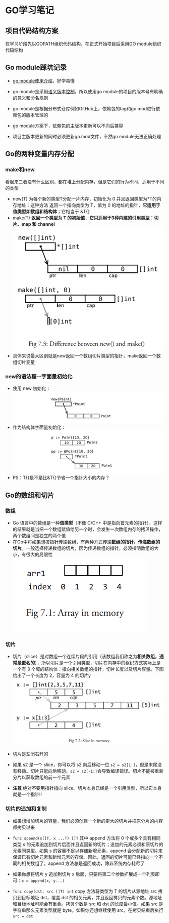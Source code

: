 # GO学习笔记


## 项目代码结构方案
在学习阶段先以GOPATH组织代码结构，在正式开始项目后采用GO module组织代码结构


## Go module踩坑记录
- [go module使用介绍](https://roberto.selbach.ca/intro-to-go-modules/)，好学易懂

- go module是采用[语义版本控制](https://gist.github.com/5d/5252217)，所以使用go module的项目的版本号有明确的意义和命名规则

- go module是根据分布式仓库例如GitHub上，依赖包的tag和go.mod进行依赖包的版本管理的

- go module方案下，依赖包的主版本更新可以不向后兼容

- 项目主版本更新的同时必须更新go.mod文件，不然go module无法正确处理

## Go的两种变量内存分配
### make和new
看起来二者没有什么区别，都在堆上分配内存，但是它们的行为不同，适用于不同的类型

- new(T) 为每个新的类型T分配一片内存，初始化为 0 并且返回类型为*T的内存地址：这种方法 返回一个指向类型为 T，值为 0 的地址的指针，**它适用于值类型如数组和结构体**；它相当于 &T{}
- make(T) **返回一个类型为 T 的初始值**，**它只适用于3种内建的引用类型：切片、map 和 channel**
![](https://raw.githubusercontent.com/Unknwon/the-way-to-go_ZH_CN/master/images/7.3_fig7.3.png)
- 具体来说最大区别就是new返回一个数组切片类型的指针，make返回一个数组切片变量

### new的语法糖--字面量初始化 
- 使用 new 初始化：
   ![](https://raw.githubusercontent.com/Unknwon/the-way-to-go_ZH_CN/master/eBook/images/10.1_fig10.1-1.jpg)
- 作为结构体字面量初始化：
   ![](https://raw.githubusercontent.com/Unknwon/the-way-to-go_ZH_CN/master/eBook/images/10.1_fig10.1-2.jpg)
- PS：T{}是不是比&T{}节省一个指针大小的内存？

## Go的数组和切片
### 数组
- Go 语言中的数组是一种**值类型**（不像 C/C++ 中是指向首元素的指针），这样的结果就是当把一个数组赋值给另一个时，会发生一次数组内存的拷贝操作，两个数组间是独立的两个值
- 在Go中将如果想按指针传递数组，有两种方式传递**数组的指针，传递数组的切片**。一般选择传递数组的切片，因为传递数组的指针，必须指明数组的大小，有很大的局限性
   ![](https://raw.githubusercontent.com/Unknwon/the-way-to-go_ZH_CN/master/images/7.1_fig7.1.png)
### 切片
- 切片（slice）是对数组一个连续片段的引用（该数组我们称之为**相关数组，通常是匿名的**），所以切片是一个引用类型，切片在内存中的组织方式实际上是一个有 3 个域的结构体：指向相关数组的指针，切片长度以及切片容量。下图给出了一个长度为 2，容量为 4 的切片y
   ![](https://raw.githubusercontent.com/Unknwon/the-way-to-go_ZH_CN/master/images/7.2_fig7.2.png)
   
- 切片是左闭右开的

- 如果 s2 是一个 slice，你可以将 s2 向后移动一位 `s2 = s2[1:]`，但是末尾没有移动。切片只能向后移动，`s2 = s2[-1:]`会导致编译错误。切片不能被重新分片以获取数组的前一个元素

- **注意** 绝对不要用指针指向 slice。切片本身已经是一个引用类型，所以它本身就是一个指针!!

### 切片的追加和复制

- 如果想增加切片的容量，我们必须创建一个新的更大的切片并把原分片的内容都拷贝过来

- `func append(s[]T, x ...T) []T` 其中 append 方法将 0 个或多个具有相同类型 s 的元素追加到切片后面并且返回新的切片；追加的元素必须和原切片的元素同类型。如果 s 的容量不足以存储新增元素，append 会分配新的切片来保证已有切片元素和新增元素的存储。因此，返回的切片可能已经指向一个不同的相关数组了。append 方法总是返回成功，除非系统内存耗尽了

- 如果你想将切片 y 追加到切片 x 后面，只要将第二个参数扩展成一个列表即可：`x = append(x, y...)`

- `func copy(dst, src []T) int` copy 方法将类型为 T 的切片从源地址 src 拷贝到目标地址 dst，覆盖 dst 的相关元素，并且返回拷贝的元素个数。源地址和目标地址可能会有重叠。拷贝个数是 src 和 dst 的长度最小值。如果 src 是字符串那么元素类型就是 byte。如果你还想继续使用 src，在拷贝结束后执行 `src = dst`